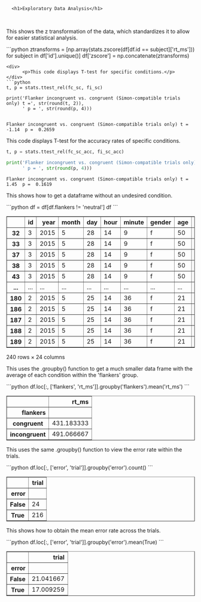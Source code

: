 <style>
  h1{color:Blue !important;}
  h2{color:Blue !important;}
</style><div>
      <h1>Exploratory Data Analysis</h1>
</div>
<br />

<div>
      <p>This shows the z transformation of the data, which standardizes it to allow for easier statistical analysis.</p>
</div>
```python
ztransforms = [np.array(stats.zscore(df[df.id == subject]['rt_ms'])) for subject in df['id'].unique()]
df['zscore'] = np.concatenate(ztransforms)


```
<div>
      <p>This code displays T-test for specific conditions.</p>
</div>
```python
t, p = stats.ttest_rel(fc_sc, fi_sc)

print('Flanker incongruent vs. congruent (Simon-compatible trials only) t =', str(round(t, 2)), 
      ' p = ', str(round(p, 4)))


```

    Flanker incongruent vs. congruent (Simon-compatible trials only) t = -1.14  p =  0.2659

<div>
      <p>This code displays T-test for the accuracy rates of specific conditions.</p>
</div>

```python
t, p = stats.ttest_rel(fc_sc_acc, fi_sc_acc)

print('Flanker incongruent vs. congruent (Simon-compatible trials only) t =', str(round(t, 2)), 
      ' p = ', str(round(p, 4)))
```

    Flanker incongruent vs. congruent (Simon-compatible trials only) t = 1.45  p =  0.1619

<div>
      <p>This shows how to get a dataframe without an undesired condition.</p>
</div>
```python
df = df[df.flankers != 'neutral']
df
```




<div>
<style scoped>
    .dataframe tbody tr th:only-of-type {
        vertical-align: middle;
    }

    .dataframe tbody tr th {
        vertical-align: top;
    }

    .dataframe thead th {
        text-align: right;
    }
</style>
<table border="1" class="dataframe">
  <thead>
    <tr style="text-align: right;">
      <th></th>
      <th>id</th>
      <th>year</th>
      <th>month</th>
      <th>day</th>
      <th>hour</th>
      <th>minute</th>
      <th>gender</th>
      <th>age</th>
      <th>handedness</th>
      <th>wait</th>
      <th>block</th>
      <th>trial</th>
      <th>target_location</th>
      <th>target</th>
      <th>flankers</th>
      <th>rt</th>
      <th>response</th>
      <th>error</th>
      <th>pre_target_response</th>
      <th>ITI_response</th>
      <th>target_on_error</th>
      <th>rt_ms</th>
      <th>log_rt</th>
      <th>rt_inv</th>
    </tr>
  </thead>
  <tbody>
    <tr>
      <th>32</th>
      <td>3</td>
      <td>2015</td>
      <td>5</td>
      <td>28</td>
      <td>14</td>
      <td>9</td>
      <td>f</td>
      <td>50</td>
      <td>r</td>
      <td>2.684</td>
      <td>1</td>
      <td>1</td>
      <td>down</td>
      <td>white</td>
      <td>incongruent</td>
      <td>0.480</td>
      <td>white</td>
      <td>True</td>
      <td>False</td>
      <td>False</td>
      <td>0.023</td>
      <td>480.0</td>
      <td>6.173786</td>
      <td>2.083333</td>
    </tr>
    <tr>
      <th>33</th>
      <td>3</td>
      <td>2015</td>
      <td>5</td>
      <td>28</td>
      <td>14</td>
      <td>9</td>
      <td>f</td>
      <td>50</td>
      <td>r</td>
      <td>2.684</td>
      <td>1</td>
      <td>2</td>
      <td>left</td>
      <td>black</td>
      <td>incongruent</td>
      <td>0.481</td>
      <td>white</td>
      <td>False</td>
      <td>False</td>
      <td>False</td>
      <td>0.024</td>
      <td>481.0</td>
      <td>6.175867</td>
      <td>2.079002</td>
    </tr>
    <tr>
      <th>37</th>
      <td>3</td>
      <td>2015</td>
      <td>5</td>
      <td>28</td>
      <td>14</td>
      <td>9</td>
      <td>f</td>
      <td>50</td>
      <td>r</td>
      <td>2.684</td>
      <td>1</td>
      <td>6</td>
      <td>up</td>
      <td>black</td>
      <td>incongruent</td>
      <td>0.483</td>
      <td>black</td>
      <td>True</td>
      <td>False</td>
      <td>False</td>
      <td>0.022</td>
      <td>483.0</td>
      <td>6.180017</td>
      <td>2.070393</td>
    </tr>
    <tr>
      <th>38</th>
      <td>3</td>
      <td>2015</td>
      <td>5</td>
      <td>28</td>
      <td>14</td>
      <td>9</td>
      <td>f</td>
      <td>50</td>
      <td>r</td>
      <td>2.684</td>
      <td>1</td>
      <td>7</td>
      <td>right</td>
      <td>white</td>
      <td>congruent</td>
      <td>0.390</td>
      <td>white</td>
      <td>True</td>
      <td>False</td>
      <td>False</td>
      <td>0.023</td>
      <td>390.0</td>
      <td>5.966147</td>
      <td>2.564103</td>
    </tr>
    <tr>
      <th>43</th>
      <td>3</td>
      <td>2015</td>
      <td>5</td>
      <td>28</td>
      <td>14</td>
      <td>9</td>
      <td>f</td>
      <td>50</td>
      <td>r</td>
      <td>2.684</td>
      <td>1</td>
      <td>12</td>
      <td>left</td>
      <td>white</td>
      <td>incongruent</td>
      <td>0.538</td>
      <td>white</td>
      <td>True</td>
      <td>False</td>
      <td>False</td>
      <td>0.023</td>
      <td>538.0</td>
      <td>6.287859</td>
      <td>1.858736</td>
    </tr>
    <tr>
      <th>...</th>
      <td>...</td>
      <td>...</td>
      <td>...</td>
      <td>...</td>
      <td>...</td>
      <td>...</td>
      <td>...</td>
      <td>...</td>
      <td>...</td>
      <td>...</td>
      <td>...</td>
      <td>...</td>
      <td>...</td>
      <td>...</td>
      <td>...</td>
      <td>...</td>
      <td>...</td>
      <td>...</td>
      <td>...</td>
      <td>...</td>
      <td>...</td>
      <td>...</td>
      <td>...</td>
      <td>...</td>
    </tr>
    <tr>
      <th>180</th>
      <td>2</td>
      <td>2015</td>
      <td>5</td>
      <td>25</td>
      <td>14</td>
      <td>36</td>
      <td>f</td>
      <td>21</td>
      <td>r</td>
      <td>3.096</td>
      <td>5</td>
      <td>21</td>
      <td>down</td>
      <td>white</td>
      <td>incongruent</td>
      <td>0.836</td>
      <td>white</td>
      <td>True</td>
      <td>False</td>
      <td>False</td>
      <td>0.024</td>
      <td>836.0</td>
      <td>6.728629</td>
      <td>1.196172</td>
    </tr>
    <tr>
      <th>186</th>
      <td>2</td>
      <td>2015</td>
      <td>5</td>
      <td>25</td>
      <td>14</td>
      <td>36</td>
      <td>f</td>
      <td>21</td>
      <td>r</td>
      <td>3.096</td>
      <td>5</td>
      <td>27</td>
      <td>down</td>
      <td>white</td>
      <td>congruent</td>
      <td>0.416</td>
      <td>white</td>
      <td>True</td>
      <td>False</td>
      <td>False</td>
      <td>0.024</td>
      <td>416.0</td>
      <td>6.030685</td>
      <td>2.403846</td>
    </tr>
    <tr>
      <th>187</th>
      <td>2</td>
      <td>2015</td>
      <td>5</td>
      <td>25</td>
      <td>14</td>
      <td>36</td>
      <td>f</td>
      <td>21</td>
      <td>r</td>
      <td>3.096</td>
      <td>5</td>
      <td>28</td>
      <td>left</td>
      <td>white</td>
      <td>congruent</td>
      <td>0.416</td>
      <td>white</td>
      <td>True</td>
      <td>False</td>
      <td>False</td>
      <td>0.024</td>
      <td>416.0</td>
      <td>6.030685</td>
      <td>2.403846</td>
    </tr>
    <tr>
      <th>188</th>
      <td>2</td>
      <td>2015</td>
      <td>5</td>
      <td>25</td>
      <td>14</td>
      <td>36</td>
      <td>f</td>
      <td>21</td>
      <td>r</td>
      <td>3.096</td>
      <td>5</td>
      <td>29</td>
      <td>right</td>
      <td>white</td>
      <td>congruent</td>
      <td>0.408</td>
      <td>white</td>
      <td>True</td>
      <td>False</td>
      <td>False</td>
      <td>0.024</td>
      <td>408.0</td>
      <td>6.011267</td>
      <td>2.450980</td>
    </tr>
    <tr>
      <th>189</th>
      <td>2</td>
      <td>2015</td>
      <td>5</td>
      <td>25</td>
      <td>14</td>
      <td>36</td>
      <td>f</td>
      <td>21</td>
      <td>r</td>
      <td>3.096</td>
      <td>5</td>
      <td>30</td>
      <td>up</td>
      <td>black</td>
      <td>incongruent</td>
      <td>0.644</td>
      <td>black</td>
      <td>True</td>
      <td>False</td>
      <td>False</td>
      <td>0.024</td>
      <td>644.0</td>
      <td>6.467699</td>
      <td>1.552795</td>
    </tr>
  </tbody>
</table>
<p>240 rows × 24 columns</p>
</div>


<div>
      <p>This uses the .groupby() function to get a much smaller data frame with the average of each condition within the 'flankers' group.</p>
</div>
```python
df.loc[:, ['flankers', 'rt_ms']].groupby('flankers').mean('rt_ms')
```




<div>
<style scoped>
    .dataframe tbody tr th:only-of-type {
        vertical-align: middle;
    }

    .dataframe tbody tr th {
        vertical-align: top;
    }

    .dataframe thead th {
        text-align: right;
    }
</style>
<table border="1" class="dataframe">
  <thead>
    <tr style="text-align: right;">
      <th></th>
      <th>rt_ms</th>
    </tr>
    <tr>
      <th>flankers</th>
      <th></th>
    </tr>
  </thead>
  <tbody>
    <tr>
      <th>congruent</th>
      <td>431.183333</td>
    </tr>
    <tr>
      <th>incongruent</th>
      <td>491.066667</td>
    </tr>
  </tbody>
</table>
</div>


<div>
      <p>This uses the same .groupby() function to view the error rate within the trials.</p>
</div>
```python
df.loc[:, ['error', 'trial']].groupby('error').count()
```




<div>
<style scoped>
    .dataframe tbody tr th:only-of-type {
        vertical-align: middle;
    }

    .dataframe tbody tr th {
        vertical-align: top;
    }

    .dataframe thead th {
        text-align: right;
    }
</style>
<table border="1" class="dataframe">
  <thead>
    <tr style="text-align: right;">
      <th></th>
      <th>trial</th>
    </tr>
    <tr>
      <th>error</th>
      <th></th>
    </tr>
  </thead>
  <tbody>
    <tr>
      <th>False</th>
      <td>24</td>
    </tr>
    <tr>
      <th>True</th>
      <td>216</td>
    </tr>
  </tbody>
</table>
</div>


<div>
      <p>This shows how to obtain the mean error rate across the trials.</p>
</div>
```python
df.loc[:, ['error', 'trial']].groupby('error').mean(True)
```




<div>
<style scoped>
    .dataframe tbody tr th:only-of-type {
        vertical-align: middle;
    }

    .dataframe tbody tr th {
        vertical-align: top;
    }

    .dataframe thead th {
        text-align: right;
    }
</style>
<table border="1" class="dataframe">
  <thead>
    <tr style="text-align: right;">
      <th></th>
      <th>trial</th>
    </tr>
    <tr>
      <th>error</th>
      <th></th>
    </tr>
  </thead>
  <tbody>
    <tr>
      <th>False</th>
      <td>21.041667</td>
    </tr>
    <tr>
      <th>True</th>
      <td>17.009259</td>
    </tr>
  </tbody>
</table>
</div>





